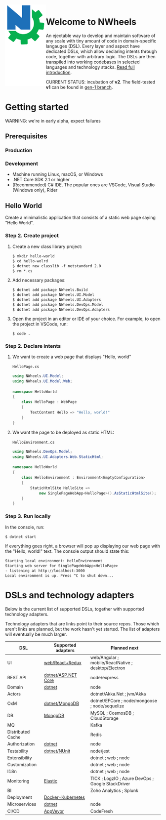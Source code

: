 <img align="left" src="docs/images/logo-132x164.png"/>

# Welcome to NWheels

An ejectable way to develop and maintain software of any scale with tiny amount of code in domain-specific langauges (DSL). Every layer and aspect have dedicated DSLs, which allow declaring intents through code, together with arbitrary logic. The DSLs are then transpiled into working codebases in selected languages and technology stacks. [Read full introduction](docs/).

CURRENT STATUS: incubation of **v2**. The field-tested **v1** can be found in [gen-1 branch](https://github.com/nwheels-io/NWheels/tree/gen-1).

# Getting started

WARNING: we're in early alpha, expect failures

## Prerequisites 

### Production



### Development

- Machine running Linux, macOS, or Windows
- .NET Core SDK 2.1 or higher
- (Recommended) C# IDE. The popular ones are VSCode, Visual Studio (Windows only), Rider

## Hello World

Create a minimalistic application that consists of a static web page saying "Hello World".

### Step 2. Create project

1. Create a new class library project:

    ```
    $ mkdir hello-world
    $ cd hello-wolrd
    $ dotnet new classlib -f netstandard 2.0
    $ rm *.cs
    ```

2. Add necessary packages:

    ```
    $ dotnet add package NWheels.Build
    $ dotnet add package NWheels.UI.Model
    $ dotnet add package NWheels.UI.Adapters
    $ dotnet add package NWheels.DevOps.Model
    $ dotnet add package NWheels.DevOps.Adapters
    ```

3. Open the project in an editor or IDE of your choice. For example, to open the project in VSCode, run:

    ```
    $ code .
    ```

### Step 2. Declare intents

1. We want to create a web page that displays "Hello, world"

    `HelloPage.cs`
    
    ```c#
    using NWheels.UI.Model;
    using NWheels.UI.Model.Web;
    
    namespace HelloWorld
    {
        class HelloPage : WebPage
        {
            TextContent Hello => "Hello, world!"
        }
    }
    ```

1. We want the page to be deployed as static HTML:

     `HelloEnvironment.cs`

    ```c#
    using NWheels.DevOps.Model;
    using NWheels.UI.Adapters.Web.StaticHtml;

    namespace HelloWorld
    {
        class HelloEnvironment : Environment<EmptyConfiguration>
        {
            StaticHtmlSite HelloSite => 
                new SinglePageWebApp<HelloPage>().AsStaticHtmlSite();
        }
    }
    ```

### Step 3. Run locally

In the console, run:

```
$ dotnet start
```

If everything goes right, a browser will pop up displaying our web page with the "Hello, world!" text. The console output should state this:

```
Starting local environment: HelloEnvironment
Starting web server for SinglePageWebApp<HelloPage>
- listening at http://localhost:3000
Local environment is up. Press ^C to shut down...
```

# DSLs and technology adapters

Below is the current list of supported DSLs, together with supported technology adapters.

Technology adapters that are links point to their source repos. Those which aren't links are planned, but the work hasn't yet started. The list of adapters will eventually be much larger.

DSL|Supported adapters|Planned next
---|---|---
UI | [web/React+Redux]() | web/Angular ; mobile/ReactNative ; desktop/Electron
REST API | [dotnet/ASP.NET Core]() | node/express
Domain | [dotnet]() | node
Actors | | dotnet/Akka.Net ; jvm/Akka
OxM | [dotnet/MongoDB]() | dotnet/EFCore ; node/mongoose ; node/sequelize
DB | [MongoDB]() | MySQL ; CosmosDB ; CloudStorage | [Elastic]() | TICK ; 
MQ | | Kafka
Distributed Cache | | Redis
Authorization | [dotnet]() | node
Testability | [dotnet/NUnit]() | node/jest
Extensibility | | dotnet ; web ; node
Customization | | dotnet ; web ; node
I18n | | dotnet ; web ; node
Monitoring | [Elastic]() | TICK ; LogzIO ; Azure DevOps ; Google StackDriver
BI | | Zoho Analytics ; Splunk
Deployment | [Docker+Kubernetes]() |
Microservices | [dotnet]() | node
CI/CD | [AppVeyor]() | CodeFresh
